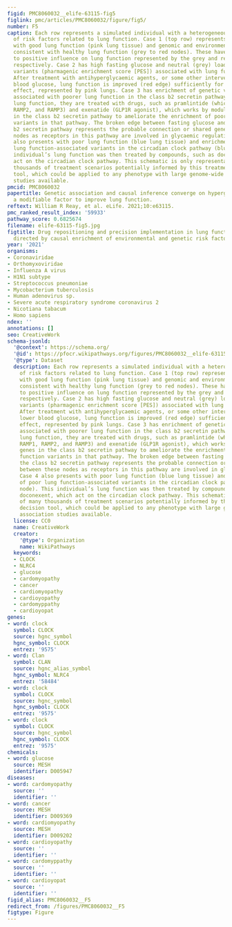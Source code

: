 ```yaml
---
figid: PMC8060032__elife-63115-fig5
figlink: pmc/articles/PMC8060032/figure/fig5/
number: F5
caption: Each row represents a simulated individual with a heterogeneous presentation
  of risk factors related to lung function. Case 1 (top row) represents an individual
  with good lung function (pink lung tissue) and genomic and environmental components
  consistent with healthy lung function (grey to red nodes). These have a neutral
  to positive influence on lung function represented by the grey and red edges (arrow),
  respectively. Case 2 has high fasting glucose and neutral (grey) loading of genetic
  variants (pharmagenic enrichment score [PES]) associated with lung function pathways.
  After treatment with antihyperglycaemic agents, or some other intervention to lower
  blood glucose, lung function is improved (red edge) sufficiently for therapeutic
  effect, represented by pink lungs. Case 3 has enrichment of genetic variants (PES)
  associated with poorer lung function in the class b2 secretin pathway. To improve
  lung function, they are treated with drugs, such as pramlintide (which targets RAMP1,
  RAMP2, and RAMP3) and exenatide (GLP1R agonist), which works by modulating genes
  in the class b2 secretin pathway to ameliorate the enrichment of poor lung function
  variants in that pathway. The broken edge between fasting glucose and the class
  b2 secretin pathway represents the probable connection or shared genes between these
  nodes as receptors in this pathway are involved in glycaemic regulation. Case 4
  also presents with poor lung function (blue lung tissue) and enrichment of poor
  lung function-associated variants in the circadian clock pathway (blue node). This
  individual’s lung function was then treated by compounds, such as doconexent, which
  act on the circadian clock pathway. This schematic is only representative of many
  thousands of treatment scenarios potentially informed by this treatment decision
  tool, which could be applied to any phenotype with large genome-wide association
  studies available.
pmcid: PMC8060032
papertitle: Genetic association and causal inference converge on hyperglycaemia as
  a modifiable factor to improve lung function.
reftext: William R Reay, et al. eLife. 2021;10:e63115.
pmc_ranked_result_index: '59933'
pathway_score: 0.6825674
filename: elife-63115-fig5.jpg
figtitle: Drug repositioning and precision implementation in lung function deficits
  directed by causal enrichment of environmental and genetic risk factors
year: '2021'
organisms:
- Coronaviridae
- Orthomyxoviridae
- Influenza A virus
- H1N1 subtype
- Streptococcus pneumoniae
- Mycobacterium tuberculosis
- Human adenovirus sp.
- Severe acute respiratory syndrome coronavirus 2
- Nicotiana tabacum
- Homo sapiens
ndex: ''
annotations: []
seo: CreativeWork
schema-jsonld:
  '@context': https://schema.org/
  '@id': https://pfocr.wikipathways.org/figures/PMC8060032__elife-63115-fig5.html
  '@type': Dataset
  description: Each row represents a simulated individual with a heterogeneous presentation
    of risk factors related to lung function. Case 1 (top row) represents an individual
    with good lung function (pink lung tissue) and genomic and environmental components
    consistent with healthy lung function (grey to red nodes). These have a neutral
    to positive influence on lung function represented by the grey and red edges (arrow),
    respectively. Case 2 has high fasting glucose and neutral (grey) loading of genetic
    variants (pharmagenic enrichment score [PES]) associated with lung function pathways.
    After treatment with antihyperglycaemic agents, or some other intervention to
    lower blood glucose, lung function is improved (red edge) sufficiently for therapeutic
    effect, represented by pink lungs. Case 3 has enrichment of genetic variants (PES)
    associated with poorer lung function in the class b2 secretin pathway. To improve
    lung function, they are treated with drugs, such as pramlintide (which targets
    RAMP1, RAMP2, and RAMP3) and exenatide (GLP1R agonist), which works by modulating
    genes in the class b2 secretin pathway to ameliorate the enrichment of poor lung
    function variants in that pathway. The broken edge between fasting glucose and
    the class b2 secretin pathway represents the probable connection or shared genes
    between these nodes as receptors in this pathway are involved in glycaemic regulation.
    Case 4 also presents with poor lung function (blue lung tissue) and enrichment
    of poor lung function-associated variants in the circadian clock pathway (blue
    node). This individual’s lung function was then treated by compounds, such as
    doconexent, which act on the circadian clock pathway. This schematic is only representative
    of many thousands of treatment scenarios potentially informed by this treatment
    decision tool, which could be applied to any phenotype with large genome-wide
    association studies available.
  license: CC0
  name: CreativeWork
  creator:
    '@type': Organization
    name: WikiPathways
  keywords:
  - CLOCK
  - NLRC4
  - glucose
  - cardomyopathy
  - cancer
  - cardiomyopathy
  - cardioyopathy
  - cardomyppathy
  - cardioyopat
genes:
- word: clock
  symbol: CLOCK
  source: hgnc_symbol
  hgnc_symbol: CLOCK
  entrez: '9575'
- word: Clan
  symbol: CLAN
  source: hgnc_alias_symbol
  hgnc_symbol: NLRC4
  entrez: '58484'
- word: clock
  symbol: CLOCK
  source: hgnc_symbol
  hgnc_symbol: CLOCK
  entrez: '9575'
- word: clock
  symbol: CLOCK
  source: hgnc_symbol
  hgnc_symbol: CLOCK
  entrez: '9575'
chemicals:
- word: glucose
  source: MESH
  identifier: D005947
diseases:
- word: cardomyopathy
  source: ''
  identifier: ''
- word: cancer
  source: MESH
  identifier: D009369
- word: cardiomyopathy
  source: MESH
  identifier: D009202
- word: cardioyopathy
  source: ''
  identifier: ''
- word: cardomyppathy
  source: ''
  identifier: ''
- word: cardioyopat
  source: ''
  identifier: ''
figid_alias: PMC8060032__F5
redirect_from: /figures/PMC8060032__F5
figtype: Figure
---
```

